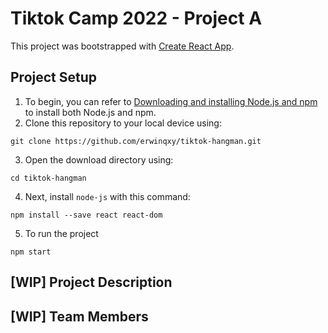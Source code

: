 # Tiktok Camp 2022 - Project A

This project was bootstrapped with [Create React App](https://github.com/facebook/create-react-app).

## Project Setup 

1. To begin, you can refer to [Downloading and installing Node.js and npm](https://docs.npmjs.com/downloading-and-installing-node-js-and-npm) to install both Node.js and npm. 
2. Clone this repository to your local device using: 
```
git clone https://github.com/erwinqxy/tiktok-hangman.git
```
3. Open the download directory using:  
```
cd tiktok-hangman
```     
4. Next, install `node-js` with this command:
 ```
 npm install --save react react-dom
 ```
5. To run the project
```
npm start
```

## [WIP] Project Description 

## [WIP]  Team Members 
